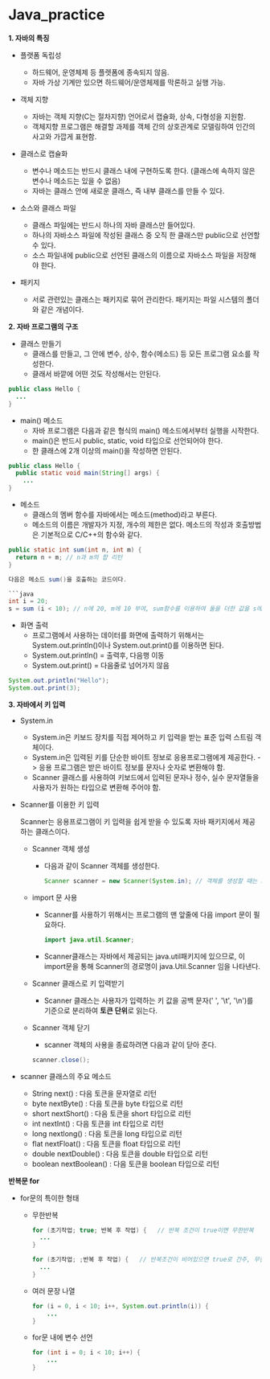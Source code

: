 # Java_practice
**1. 자바의 특징**
- 플랫폼 독립성
  - 하드웨어, 운영체제 등 플렛폼에 종속되지 않음.
  - 자바 가상 기계만 있으면 하드웨어/운영체제를 막론하고 실행 가능.

- 객체 지향 
  - 자바는 객체 지향(C는 절차지향) 언어로서 캡슐화, 상속, 다형성을 지원함.
  - 객체지향 프로그램은 해결할 과제를 객체 간의 상호관계로 모델링하여 인간의 사고와 가깝게 표현함.

- 클래스로 캡슐화 
  - 변수나 메소드는 반드시 클래스 내에 구현하도록 한다. (클래스에 속하지 않은 변수나 메소드는 있을 수 없음)
  - 자바는 클래스 안에 새로운 클래스, 즉 내부 클래스를 만들 수 있다.

- 소스와 클래스 파일
  - 클래스 파일에는 반드시 하나의 자바 클래스만 들어있다.
  - 하나의 자바소스 파일에 작성된 클래스 중 오직 한 클래스만 public으로 선언할 수 있다.
  - 소스 파일내에 public으로 선언된 클래스의 이름으로 자바소스 파일을 저장해야 한다.

- 패키지
  - 서로 관련있는 클래스는 패키지로 묶어 관리한다. 패키지는 파일 시스템의 폴더와 같은 개념이다.

**2. 자바 프로그램의 구조**

- 클래스 만들기
  - 클래스를 만들고, 그 안에 변수, 상수, 함수(메소드) 등 모든 프로그램 요소를 작성한다.
  - 클래서 바깥에 어떤 것도 작성해서는 안된다.
 
```Java
public class Hello {
  ...
}
```

- main() 메소드
  - 자바 프로그램은 다음과 같은 형식의 main() 메소드에서부터 실행을 시작한다.
  - main()은 반드시 public, static, void 타입으로 선언되어야 한다.
  - 한 클래스에 2개 이상의 main()을 작성하면 안된다.
 
```Java
public class Hello {
  public static void main(String[] args) {
    ...
}
```

- 메소드 
  - 클래스의 멤버 함수를 자바에서는 메소드(method)라고 부른다.
  - 메소드의 이름은 개발자가 지정, 개수의 제한은 없다. 메소드의 작성과 호출방법은 기본적으로 C/C++의 함수와 같다.
  
```java
public static int sum(int n, int m) {
  return n + m; // n과 m의 합 리턴
}

다음은 메소드 sum()을 호출하는 코드이다.

```java
int i = 20;
s = sum (i < 10); // n에 20, m에 10 부여, sum함수를 이용하여 둘을 더한 값을 s에 저장.
```  

- 화면 출력
   - 프로그램에서 사용하는 데이터를 화면에 출력하기 위해서는 System.out.println()이나 System.out.print()를 이용하면 된다.
   - System.out.println() = 출력후, 다음행 이동
   - System.out.print() = 다음줄로 넘어가지 않음

```java
System.out.println("Hello");
System.out.print(3);
```

**3. 자바에서 키 입력**

- System.in
  - System.in은 키보드 장치를 직접 제어하고 키 입력을 받는 표준 입력 스트림 객체이다. 
  - System.in은 입력된 키를 단순한 바이트 정보로 응용프로그램에게 제공한다. -> 응용 프로그램은 받은 바이트 정보를 문자나 숫자로 변환해야 함.
  - Scanner 클래스를 사용하여 키보드에서 입력된 문자나 정수, 실수 문자열들을 사용자가 원하는 타입으로 변환해 주어야 함.

- Scanner를 이용한 키 입력

  Scanner는 응용프로그램이 키 입력을 쉽게 받을 수 있도록 자바 패키지에서 제공하는 클래스이다.
  
  - Scanner 객체 생성
    - 다음과 같이 Scanner 객체를 생성한다.

      ```java
      Scanner scanner = new Scanner(System.in); // 객체를 생성할 때는 new 태그를 사용한다.
      ```
      
  - import 문 사용
    - Scanner를 사용하기 위해서는 프로그램의 맨 앞줄에 다음 import 문이 필요하다.

      ```java
      import java.util.Scanner;
      ```
    
    - Scanner클래스는 자바에서 제공되는 java.util패키지에 있으므로, 이 import문을 통해 Scanner의 경로명이 java.Util.Scanner 임을 나타낸다.
      
  - Scanner 클래스로 키 입력받기
    - Scanner 클래스는 사용자가 입력하는 키 값을 공백 문자(' ', '\t', '\n')를 기준으로 분리하여 **토큰 단위**로 읽는다.

  - Scanner 객체 닫기
    - scanner 객체의 사용을 종료하려면 다음과 같이 닫아 준다. 
    
    ```java
    scanner.close();
    ```
    
- scanner 클래스의 주요 메소드 
  - String next() : 다음 토큰을 문자열로 리턴
  - byte nextByte() : 다음 토큰을 byte 타입으로 리턴
  - short nextShort() :  다음 토큰을 short 타입으로 리턴
  - int nextInt() : 다음 토큰을 int 타입으로 리턴
  - long nextlong() : 다음 토큰을 long 타입으로 리턴
  - flat nextFloat() : 다음 토큰을 float 타입으로 리턴
  - double nextDouble() : 다음 토큰을 double 타입으로 리턴
  - boolean nextBoolean() :  다음 토큰을 boolean 타입으로 리턴

**반복문 for**
- for문의 특이한 형태 
  - 무한반복
    
    ```java
    for (초기작업; true; 반복 후 작업) {   // 반복 조건이 true이면 무한반복
      ...
    }
    ```
    
    ```java
    for (초기작업; ;반복 후 작업) {   // 반복조건이 비어있으면 true로 간주, 무한반복
      ...
    }
    ```
    
  - 여러 문장 나열
   
    ```java
    for (i = 0, i < 10; i++, System.out.println(i)) {
        ...
    }
    ```
   
  - for문 내에 변수 선언
  
    ```java
    for (int i = 0; i < 10; i++) {
        ...
    }
    ```

 
 

